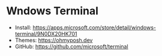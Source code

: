 # Wndows Terminal
- Install: https://apps.microsoft.com/store/detail/windows-terminal/9N0DX20HK701
- Themes: https://ohmyposh.dev
- GitHub: https://github.com/microsoft/terminal
